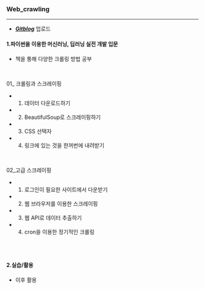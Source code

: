 ### Web_crawling

---

- ***[Gitblog](https://yeo0.github.io/tag/study-crawling/)*** 업로드



#### 1.파이썬을 이용한 머신러닝, 딥러닝 실전 개발 입문
- 책을 통해 다양한 크롤링 방법 공부


<br/>

01_ 크롤링과 스크레이핑

- 1) 데이터 다운로드하기
- 2) BeautifulSoup로 스크레이핑하기
- 3) CSS 선택자
- 4) 링크에 있는 것을 한꺼번에 내려받기

<br/>

02_고급 스크레이핑

- 1) 로그인이 필요한 사이트에서 다운받기
- 2) 웹 브라우저를 이용한 스크레이핑
- 3) 웹 API로 데이터 추출하기
- 4) cron을 이용한 정기적인 크롤링

<br/>

<br/>

#### 2.실습/활용
- 이후 활용
